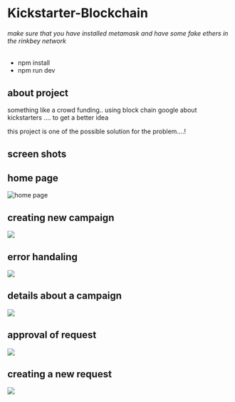 # Kickstarter-Blockchain

###### make sure that you have installed metamask and have some fake ethers in the rinkbey network

* npm install
* npm run dev

## about project
 something like a crowd funding.. using block chain 
 google about kickstarters .... to get a better idea
 
 this project is one of the possible solution for the problem....!
 
 ## screen shots
 
 
 ## home page
 ![home page](https://github.com/blackthedevil/Kickstarter-Blockchain/blob/master/screenshots/Screenshot%20from%202020-03-01%2018-24-22.png)
 
 
 ## creating new campaign
 
 ![](https://github.com/blackthedevil/Kickstarter-Blockchain/blob/master/screenshots/Screenshot%20from%202020-03-01%2018-24-32.png)
 
 ## error handaling
 
 ![](https://github.com/blackthedevil/Kickstarter-Blockchain/blob/master/screenshots/Screenshot%20from%202020-03-01%2018-24-50.png)
 
 ##  details about a campaign
 ![](https://github.com/blackthedevil/Kickstarter-Blockchain/blob/master/screenshots/Screenshot%20from%202020-03-01%2018-25-10.png)
 
 ## approval of request
 ![](https://github.com/blackthedevil/Kickstarter-Blockchain/blob/master/screenshots/Screenshot%20from%202020-03-01%2018-25-21.png)
 
 ## creating a new request 
 
 ![](https://github.com/blackthedevil/Kickstarter-Blockchain/blob/master/screenshots/Screenshot%20from%202020-03-01%2018-25-28.png)
